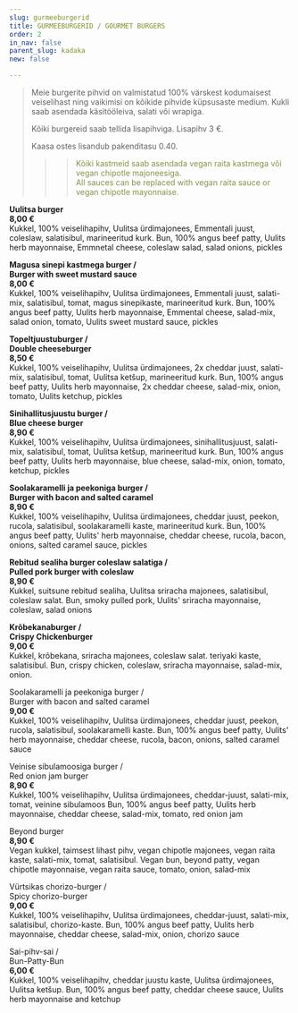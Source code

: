 ```yaml
---
slug: gurmeeburgerid
title: GURMEEBURGERID / GOURMET BURGERS
order: 2
in_nav: false
parent_slug: kadaka
new: false

---
```

<div class="ellipsis"></div>

> Meie burgerite pihvid on valmistatud 100% värskest kodumaisest veiselihast ning vaikimisi on kõikide pihvide küpsusaste medium. Kukli saab asendada käsitööleiva, salati või wrapiga. 
>
> Kõiki burgereid saab tellida lisapihviga. Lisapihv 3 €.
>
> Kaasa ostes lisandub pakenditasu 0.40.
>
> </span>
>
> > </span>
>
> > > <span style="color: #839446;">Kõiki kastmeid saab asendada vegan raita kastmega või vegan chipotle majoneesiga.  
> > > All sauces can be replaced with vegan raita sauce or vegan chipotle mayonnaise.</span>
> > >
> > > <span class="vege"></span><span class="vegan"></span>

<span class="special"></span> **Uulitsa burger  
8,00 €**  
<span class="koostis">Kukkel, 100% veiselihapihv, Uulitsa ürdimajonees, Emmentali juust, coleslaw, salatisibul, marineeritud kurk. Bun, 100% angus beef patty, Uulits herb mayonnaise, Emmnetal cheese, coleslaw salad, salad onions, pickles</span>

**Magusa sinepi kastmega burger /  
Burger with sweet mustard sauce**  
**8,00 €**  
<span class="koostis">Kukkel, 100% veiselihapihv, Uulitsa ürdimajonees, Emmentali juust, salati-mix, salatisibul, tomat, magus sinepikaste, marineeritud kurk.  Bun, 100% angus beef patty, Uulits herb mayonnaise, Emmental cheese, salad-mix, salad onion, tomato, Uulits sweet mustard sauce, pickles</span>

**Topeltjuustuburger /  
Double cheeseburger**  
**8,50 €**  
<span class="koostis">Kukkel, 100% veiselihapihv, Uulitsa ürdimajonees, 2x cheddar juust, salati-mix, salatisibul, tomat, Uulitsa ketšup, marineeritud kurk.  Bun, 100% angus beef patty, Uulits herb mayonnaise, 2x cheddar cheese, salad-mix, onion, tomato, Uulits ketchup, pickles</span>

**Sinihallitusjuustu burger /  
Blue cheese burger**  
**8,90 €**  
<span class="koostis">Kukkel, 100% veiselihapihv, Uulitsa ürdimajonees, sinihallitusjuust, salati-mix, salatisibul, tomat, Uulitsa ketšup, marineeritud kurk.  Bun, 100% angus beef patty, Uulits herb mayonnaise, blue cheese, salad-mix, onion, tomato, ketchup, pickles</span>

**Soolakaramelli ja peekoniga burger /  
Burger with bacon and salted caramel**  
**8,90 €**  
<span class="koostis">Kukkel, 100% veiselihapihv, Uulitsa ürdimajonees, cheddar juust, peekon, rucola, salatisibul, soolakaramelli kaste, marineeritud kurk. Bun, 100% angus beef patty, Uulits' herb mayonnaise, cheddar cheese, rucola, bacon, onions, salted caramel sauce, pickles</span>

**Rebitud sealiha burger coleslaw salatiga /  
Pulled pork burger with coleslaw**   
**8,90 €**  
<span class="koostis">Kukkel, suitsune rebitud sealiha,  Uulitsa sriracha majonees, salatisibul, coleslaw salat. Bun, smoky pulled pork, Uulits' sriracha mayonnaise, coleslaw, salad onions</span>

<span class="special"></span> <span class="spicy"></span> **Krõbekanaburger /  
Crispy Chickenburger**  
**9,00 €**  
<span class="koostis">Kukkel, krõbekana, sriracha majonees, coleslaw salat. teriyaki kaste, salatisibul. Bun, crispy chicken, coleslaw, sriracha mayonnaise, salad-mix, onion.</span>

Soolakaramelli ja peekoniga burger /  
Burger with bacon and salted caramel  
**9,00 €**  
<span class="koostis">Kukkel, 100% veiselihapihv, Uulitsa ürdimajonees, cheddar juust, peekon, rucola, salatisibul, soolakaramelli kaste. Bun, 100% angus beef patty, Uulits' herb mayonnaise, cheddar cheese, rucola, bacon, onions, salted caramel sauce</span>

Veinise sibulamoosiga burger /  
Red onion jam burger  
**8,90 €**  
<span class="koostis">Kukkel, 100% veiselihapihv, Uulitsa ürdimajonees, cheddar-juust, salati-mix, tomat, veinine sibulamoos Bun, 100% angus beef patty, Uulits herb mayonnaise, cheddar cheese, salad-mix, tomato, red onion jam</span>

<span class="special"></span> Beyond burger  
**8,90 €**  
<span class="koostis">Vegan kukkel, taimsest lihast pihv, vegan chipotle majonees, vegan raita kaste, salati-mix, tomat, salatisibul. Vegan bun, beyond patty, vegan chipotle mayonnaise, vegan raita sauce, tomato, onion, salad-mix</span><span class="vegan"></span>

<span class="spicy"></span> Vürtsikas chorizo-burger /  
Spicy chorizo-burger  
**9,00 €**  
<span class="koostis">Kukkel, 100% veiselihapihv, Uulitsa ürdimajonees, cheddar-juust, salati-mix, salatisibul, chorizo-kaste. Bun, 100% angus beef patty, Uulits herb mayonnaise, cheddar cheese, salad-mix, onion, chorizo sauce</span>

Sai-pihv-sai /  
Bun-Patty-Bun  
**6,00 €**  
<span class="koostis">Kukkel, 100% veiselihapihv, cheddar juustu kaste, Uulitsa ürdimajonees, Uulitsa ketšup. Bun, 100% angus beef patty, cheddar cheese sauce, Uulits herb mayonnaise and ketchup</span>